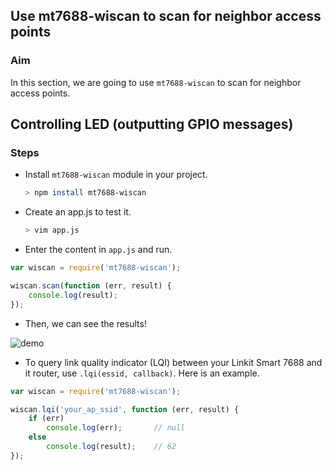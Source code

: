 ## Use mt7688-wiscan to scan for neighbor access points

### Aim

In this section, we are going to use `mt7688-wiscan` to scan for neighbor access points.

## Controlling LED (outputting GPIO messages)

### Steps
* Install `mt7688-wiscan` module in your project.

    ``` bash
    > npm install mt7688-wiscan
    ```

* Create an app.js to test it.
    
    ``` bash 
    > vim app.js
    ```
    
* Enter the content in `app.js` and run.
    
``` js
var wiscan = require('mt7688-wiscan');

wiscan.scan(function (err, result) {
    console.log(result);
});
```
    
* Then, we can see the results!

![demo](http://iamblue.gitbooks.io/linkit-smart-nodejs/content/images/blink.gif)

        
* To query link quality indicator (LQI) between your Linkit Smart 7688 and it router, use `.lqi(essid, callback)`. Here is an example.
    
``` js
var wiscan = require('mt7688-wiscan');

wiscan.lqi('your_ap_ssid', function (err, result) {
    if (err)
        console.log(err);       // null 
    else
        console.log(result);    // 62 
});
```
    
    